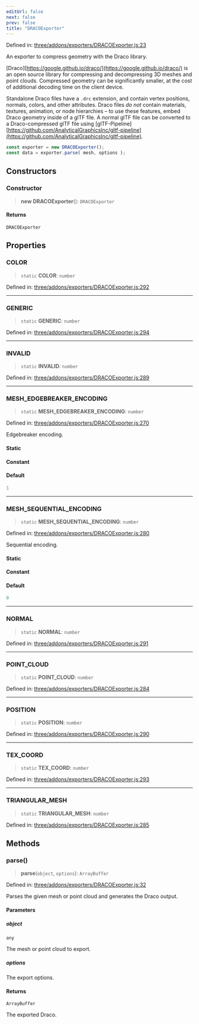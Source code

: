 ```yaml
---
editUrl: false
next: false
prev: false
title: "DRACOExporter"
---
```


Defined in: [three/addons/exporters/DRACOExporter.js:23](https://github.com/DefinitelyMaybe/three-i18n/blob/fa57b79433d1c349ffb23a78727299c8d4190136/three/addons/exporters/DRACOExporter.js#L23)

An exporter to compress geometry with the Draco library.

[Draco][https://google.github.io/draco/](https://google.github.io/draco/) is an open source library for compressing and
decompressing 3D meshes and point clouds. Compressed geometry can be significantly smaller,
at the cost of additional decoding time on the client device.

Standalone Draco files have a `.drc` extension, and contain vertex positions,
normals, colors, and other attributes. Draco files *do not* contain materials,
textures, animation, or node hierarchies – to use these features, embed Draco geometry
inside of a glTF file. A normal glTF file can be converted to a Draco-compressed glTF file
using [glTF-Pipeline][https://github.com/AnalyticalGraphicsInc/gltf-pipeline](https://github.com/AnalyticalGraphicsInc/gltf-pipeline).

```js
const exporter = new DRACOExporter();
const data = exporter.parse( mesh, options );
```

## Constructors

### Constructor

> **new DRACOExporter**(): `DRACOExporter`

#### Returns

`DRACOExporter`

## Properties

### COLOR

> `static` **COLOR**: `number`

Defined in: [three/addons/exporters/DRACOExporter.js:292](https://github.com/DefinitelyMaybe/three-i18n/blob/fa57b79433d1c349ffb23a78727299c8d4190136/three/addons/exporters/DRACOExporter.js#L292)

***

### GENERIC

> `static` **GENERIC**: `number`

Defined in: [three/addons/exporters/DRACOExporter.js:294](https://github.com/DefinitelyMaybe/three-i18n/blob/fa57b79433d1c349ffb23a78727299c8d4190136/three/addons/exporters/DRACOExporter.js#L294)

***

### INVALID

> `static` **INVALID**: `number`

Defined in: [three/addons/exporters/DRACOExporter.js:289](https://github.com/DefinitelyMaybe/three-i18n/blob/fa57b79433d1c349ffb23a78727299c8d4190136/three/addons/exporters/DRACOExporter.js#L289)

***

### MESH\_EDGEBREAKER\_ENCODING

> `static` **MESH\_EDGEBREAKER\_ENCODING**: `number`

Defined in: [three/addons/exporters/DRACOExporter.js:270](https://github.com/DefinitelyMaybe/three-i18n/blob/fa57b79433d1c349ffb23a78727299c8d4190136/three/addons/exporters/DRACOExporter.js#L270)

Edgebreaker encoding.

#### Static

#### Constant

#### Default

```ts
1
```

***

### MESH\_SEQUENTIAL\_ENCODING

> `static` **MESH\_SEQUENTIAL\_ENCODING**: `number`

Defined in: [three/addons/exporters/DRACOExporter.js:280](https://github.com/DefinitelyMaybe/three-i18n/blob/fa57b79433d1c349ffb23a78727299c8d4190136/three/addons/exporters/DRACOExporter.js#L280)

Sequential encoding.

#### Static

#### Constant

#### Default

```ts
0
```

***

### NORMAL

> `static` **NORMAL**: `number`

Defined in: [three/addons/exporters/DRACOExporter.js:291](https://github.com/DefinitelyMaybe/three-i18n/blob/fa57b79433d1c349ffb23a78727299c8d4190136/three/addons/exporters/DRACOExporter.js#L291)

***

### POINT\_CLOUD

> `static` **POINT\_CLOUD**: `number`

Defined in: [three/addons/exporters/DRACOExporter.js:284](https://github.com/DefinitelyMaybe/three-i18n/blob/fa57b79433d1c349ffb23a78727299c8d4190136/three/addons/exporters/DRACOExporter.js#L284)

***

### POSITION

> `static` **POSITION**: `number`

Defined in: [three/addons/exporters/DRACOExporter.js:290](https://github.com/DefinitelyMaybe/three-i18n/blob/fa57b79433d1c349ffb23a78727299c8d4190136/three/addons/exporters/DRACOExporter.js#L290)

***

### TEX\_COORD

> `static` **TEX\_COORD**: `number`

Defined in: [three/addons/exporters/DRACOExporter.js:293](https://github.com/DefinitelyMaybe/three-i18n/blob/fa57b79433d1c349ffb23a78727299c8d4190136/three/addons/exporters/DRACOExporter.js#L293)

***

### TRIANGULAR\_MESH

> `static` **TRIANGULAR\_MESH**: `number`

Defined in: [three/addons/exporters/DRACOExporter.js:285](https://github.com/DefinitelyMaybe/three-i18n/blob/fa57b79433d1c349ffb23a78727299c8d4190136/three/addons/exporters/DRACOExporter.js#L285)

## Methods

### parse()

> **parse**(`object`, `options`): `ArrayBuffer`

Defined in: [three/addons/exporters/DRACOExporter.js:32](https://github.com/DefinitelyMaybe/three-i18n/blob/fa57b79433d1c349ffb23a78727299c8d4190136/three/addons/exporters/DRACOExporter.js#L32)

Parses the given mesh or point cloud and generates the Draco output.

#### Parameters

##### object

`any`

The mesh or point cloud to export.

##### options

The export options.

#### Returns

`ArrayBuffer`

The exported Draco.
